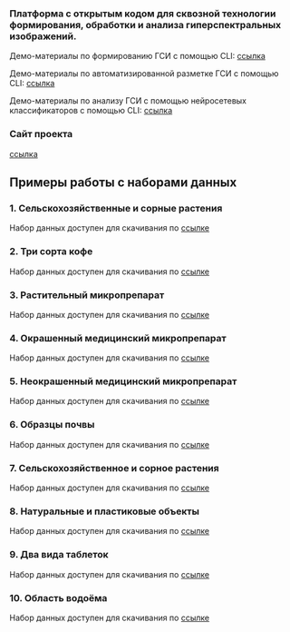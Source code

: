 ### Платформа с открытым кодом для сквозной технологии формирования, обработки и анализа гиперспектральных изображений.

Демо-материалы по формированию ГСИ с помощью CLI: [ссылка](https://github.com/OpenHSL/OpenHSL/blob/main/cli_demo_builder.py)

Демо-материалы по автоматизированной разметке ГСИ с помощью CLI: [ссылка](https://github.com/OpenHSL/OpenHSL/blob/main/cli_demo_painter.py)

Демо-материалы по анализу ГСИ с помощью нейросетевых классификаторов с помощью CLI: [ссылка](https://github.com/OpenHSL/OpenHSL/blob/main/cli_demo_trainer.py)

### Сайт проекта

[ссылка](https://openhsl.org/)


## Примеры работы с наборами данных

### 1. Cельскохозяйственные и сорные растения
Набор данных доступен для скачивания по [ссылке](https://www.kaggle.com/datasets/openhsl/hyperdataset-corn)

### 2. Три сорта кофе
Набор данных доступен для скачивания по [ссылке](https://www.kaggle.com/datasets/openhsl/hyperdataset-three-coffee-varieties)

### 3. Растительный микропрепарат
Набор данных доступен для скачивания по [ссылке](https://www.kaggle.com/datasets/openhsl/hyperdata-plant-microscope)

### 4. Окрашенный медицинский микропрепарат
Набор данных доступен для скачивания по [ссылке](https://www.kaggle.com/datasets/openhsl/hyperdataset-stained-microscope)

### 5. Неокрашенный медицинский микропрепарат
Набор данных доступен для скачивания по [ссылке](https://www.kaggle.com/datasets/openhsl/hyperdataset-unstained-tissue-microslide)

### 6. Образцы почвы
Набор данных доступен для скачивания по [ссылке](https://www.kaggle.com/datasets/openhsl/hyperdataset-soil)

### 7. Сельскохозяйственное и сорное растения
Набор данных доступен для скачивания по [ссылке](https://www.kaggle.com/datasets/openhsl/hyperdataset-strawberry)

### 8. Натуральные и пластиковые объекты
Набор данных доступен для скачивания по [ссылке](https://www.kaggle.com/datasets/openhsl/hyperdataset-plastic-and-natural-objects)

### 9. Два вида таблеток
Набор данных доступен для скачивания по [ссылке](https://www.kaggle.com/datasets/openhsl/hyperdataset-white-tablets)

### 10. Область водоёма
Набор данных доступен для скачивания по [ссылке](https://www.kaggle.com/datasets/openhsl/hyperdataset-uav-river)
